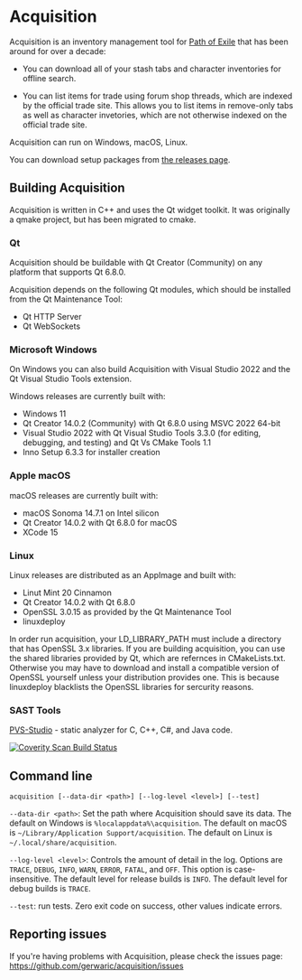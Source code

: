 # Acquisition
Acquisition is an inventory management tool for [Path of Exile](https://www.pathofexile.com/) that has been around for over a decade:

- You can download all of your stash tabs and character inventories for offline search.

- You can list items for trade using forum shop threads, which are indexed by the official trade site. This allows you to list items in remove-only tabs as well as character invetories, which are not otherwise indexed on the official trade site.

Acquisition can run on Windows, macOS, Linux.

You can download setup packages from [the releases page](https://github.com/gerwaric/acquisition/releases).

## Building Acquisition

Acquisition is written in C++ and uses the Qt widget toolkit. It was originally a qmake project, but has been migrated to cmake.

### Qt

Acquisition should be buildable with Qt Creator (Community) on any platform that supports Qt 6.8.0.

Acquisition depends on the following Qt modules, which should be installed from the Qt Maintenance Tool:
- Qt HTTP Server
- Qt WebSockets

### Microsoft Windows

On Windows you can also build Acquisition with Visual Studio 2022 and the Qt Visual Studio Tools extension.

Windows releases are currently built with:
- Windows 11
- Qt Creator 14.0.2 (Community) with Qt 6.8.0 using MSVC 2022 64-bit
- Visual Studio 2022 with Qt Visual Studio Tools 3.3.0 (for editing, debugging, and testing) and Qt Vs CMake Tools 1.1
- Inno Setup 6.3.3 for installer creation

### Apple macOS

macOS releases are currently built with:
- macOS Sonoma 14.7.1 on Intel silicon
- Qt Creator 14.0.2 with Qt 6.8.0 for macOS
- XCode 15

### Linux

Linux releases are distributed as an AppImage and built with:
- Linut Mint 20 Cinnamon
- Qt Creator 14.0.2 with Qt 6.8.0
- OpenSSL 3.0.15 as provided by the Qt Maintenance Tool
- linuxdeploy

In order run acquisition, your LD_LIBRARY_PATH must include a directory that has OpenSSL 3.x libraries. If you are building acquisition, you can use the shared libraries provided by Qt, which are refernces in CMakeLists.txt. Otherwise you may have to download and install a compatible version of OpenSSL yourself unless your distribution provides one. This is because linuxdeploy blacklists the OpenSSL libraries for sercurity reasons.

### SAST Tools

[PVS-Studio](https://pvs-studio.com/en/pvs-studio/?utm_source=website&utm_medium=github&utm_campaign=open_source) - static analyzer for C, C++, C#, and Java code.

<a href="https://scan.coverity.com/projects/gerwaric-acquisition">
  <img alt="Coverity Scan Build Status"
       src="https://scan.coverity.com/projects/31083/badge.svg"/>
</a>

## Command line

`acquisition [--data-dir <path>] [--log-level <level>] [--test]`

`--data-dir <path>`:
	Set the path where Acquisition should save its data.
	The default on Windows is `%localappdata%\acquisition`.
	The default on macOS is `~/Library/Application Support/acquisition`.
	The default on Linux is `~/.local/share/acquisition`.

`--log-level <level>`:
	Controls the amount of detail in the log.
	Options are `TRACE`, `DEBUG`, `INFO`, `WARN`, `ERROR`, `FATAL`, and `OFF`.
 	This option is case-insensitive.
	The default level for release builds is `INFO`.
	The default level for debug builds is `TRACE`.

`--test`:
	run tests. Zero exit code on success, other values indicate errors.

## Reporting issues

If you're having problems with Acquisition, please check the issues page: https://github.com/gerwaric/acquisition/issues
